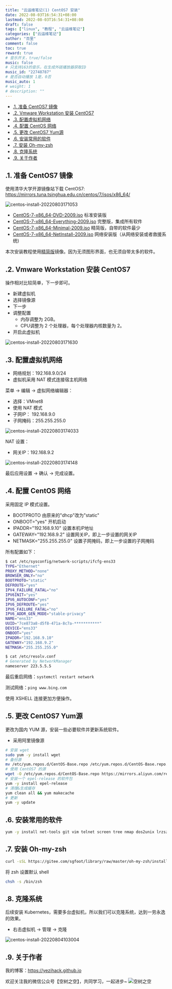 ```yaml
---
title: "云运维笔记(1) CentOS7 安装"
date: 2022-08-03T16:54:31+08:00
lastmod: 2022-08-03T16:54:31+08:00
draft: false
tags: ["linux", "教程", "云运维笔记"]
categories: ["云运维笔记"]
author: "百里"
comment: false
toc: true
reward: true
# 音乐开关，true/false
music: false
# 只支持163的音乐，在生成外链播放器获取ID
music_id: "22748787"
# 是否自动播放 1是，0否
music_auto: 1
# weight: 1
# description: ""
---
```

<!-- TOC -->

- [.1. 准备 CentOS7 镜像](#1-准备-centos7-镜像)
- [.2. Vmware Workstation 安装 CentOS7](#2-vmware-workstation-安装-centos7)
- [.3. 配置虚拟机网络](#3-配置虚拟机网络)
- [.4. 配置 CentOS 网络](#4-配置-centos-网络)
- [.5. 更改 CentOS7 Yum源](#5-更改-centos7-yum源)
- [.6. 安装常用的软件](#6-安装常用的软件)
- [.7. 安装 Oh-my-zsh](#7-安装-oh-my-zsh)
- [.8. 克隆系统](#8-克隆系统)
- [.9. 关于作者](#9-关于作者)

<!-- /TOC -->

## .1. 准备 CentOS7 镜像

使用清华大学开源镜像站下载 CentOS7: <https://mirrors.tuna.tsinghua.edu.cn/centos/7/isos/x86_64/>

![centos-install-20220803171053](https://cdn.jsdelivr.net/gh/yezihack/assets/b/centos-install-20220803171053)

- [CentOS-7-x86_64-DVD-2009.iso](https://mirrors.tuna.tsinghua.edu.cn/centos/7/isos/x86_64/CentOS-7-x86_64-DVD-2009.iso) 标准安装版
- [CentOS-7-x86_64-Everything-2009.iso](https://mirrors.tuna.tsinghua.edu.cn/centos/7/isos/x86_64/CentOS-7-x86_64-Everything-2009.iso) 完整版，集成所有软件
- [CentOS-7-x86_64-Minimal-2009.iso](https://mirrors.tuna.tsinghua.edu.cn/centos/7/isos/x86_64/CentOS-7-x86_64-Minimal-2009.iso) 精简版，自带的软件最少
- [CentOS-7-x86_64-NetInstall-2009.iso](https://mirrors.tuna.tsinghua.edu.cn/centos/7/isos/x86_64/CentOS-7-x86_64-NetInstall-2009.iso)  网络安装版（从网络安装或者救援系统)

本次安装教程使用[精简版](https://mirrors.tuna.tsinghua.edu.cn/centos/7/isos/x86_64/CentOS-7-x86_64-Minimal-2009.iso)镜像。因为无须图形界面，也无须自带太多的软件。

## .2. Vmware Workstation 安装 CentOS7

操作相对比较简单，下一步即可。

- 新建虚拟机
- 选择镜像源
- 下一步
- 调整配置
  - 内存调整为 2GB。
  - CPU调整为 2 个处理器，每个处理器内核数量为 2。
- 开启此虚拟机

![centos-install-20220803171630](https://cdn.jsdelivr.net/gh/yezihack/assets/b/centos-install-20220803171630)

## .3. 配置虚拟机网络

- 网络规划：192.168.9.0/24
- 虚拟机采用 NAT 模式连接宿主机网络

菜单 -> 编辑 -> 虚拟网络编辑器：

- 选择：VMnet8
- 使用 NAT 模式
- 子网IP： 192.168.9.0
- 子网掩码：255.255.255.0

![centos-install-20220803174033](https://cdn.jsdelivr.net/gh/yezihack/assets/b/centos-install-20220803174033)

NAT 设置：

- 网关IP：192.168.9.2

![centos-install-20220803174148](https://cdn.jsdelivr.net/gh/yezihack/assets/b/centos-install-20220803174148)

最后应用设置 -> 确认 -> 完成设置。

## .4. 配置 CentOS 网络

采用固定 IP 模式设置。

- BOOTPROTO 由原来的"dhcp"改为"static"
- ONBOOT="yes" 开机启动
- IPADDR="192.168.9.10" 设置本机IP地址
- GATEWAY="192.168.9.2" 设置网关IP，即上一步设置的网关IP
- NETMASK="255.255.255.0" 设置子网掩码，即上一步设置的子网掩码

所有配置如下：

```sh
$ cat /etc/sysconfig/network-scripts/ifcfg-ens33 
TYPE="Ethernet"
PROXY_METHOD="none"
BROWSER_ONLY="no"
BOOTPROTO="static"
DEFROUTE="yes"
IPV4_FAILURE_FATAL="no"
IPV6INIT="yes"
IPV6_AUTOCONF="yes"
IPV6_DEFROUTE="yes"
IPV6_FAILURE_FATAL="no"
IPV6_ADDR_GEN_MODE="stable-privacy"
NAME="ens33"
UUID="7ce873a8-d5f8-471a-8c7a-***********"
DEVICE="ens33"
ONBOOT="yes"
IPADDR="192.168.9.10"
GATEWAY="192.168.9.2"
NETMASK="255.255.255.0"

$ cat /etc/resolv.conf 
# Generated by NetworkManager
nameserver 223.5.5.5
```

最后重启网络：`systemctl restart network`

测试网络：`ping www.bing.com`

使用 XSHELL 连接更加方便操作。

## .5. 更改 CentOS7 Yum源

更改为国内 YUM 源，安装一些必要软件并更新系统软件。

- 采用阿里镜像源

```sh
# 安装 wget 
sudo yum -y install wget
# 备份源
mv /etc/yum.repos.d/CentOS-Base.repo /etc/yum.repos.d/CentOS-Base.repo.backup
# 使用 CentOS7 的源
wget -O /etc/yum.repos.d/CentOS-Base.repo https://mirrors.aliyun.com/repo/Centos-7.repo
# 安装一个 epel-release 的软件包
yum -y install epel-release
# 清理&生成缓存
yum clean all && yum makecache
# 更新
yum -y update
```

## .6. 安装常用的软件

```sh
yum -y install net-tools git vim telnet screen tree nmap dos2unix lrzsz nc lsof wget tcpdump htop iftop iotop sysstat nethogs ipvsadm chrony  ipvsadm bridge-utils
```

## .7. 安装 Oh-my-zsh

```sh
curl -sSL https://gitee.com/sgfoot/library/raw/master/oh-my-zsh/install.sh |bash
```

将 zsh 设置默认 shell

```sh
chsh -s /bin/zsh
```

## .8. 克隆系统

后续安装 Kubernetes，需要多台虚拟机，所以我们可以克隆系统，达到一劳永逸的效果。

- 右击虚拟机 -> 管理 -> 克隆

![centos-install-20220804103004](https://cdn.jsdelivr.net/gh/yezihack/assets/b/centos-install-20220804103004)

## .9. 关于作者

我的博客：<https://yezihack.github.io>

欢迎关注我的微信公众号【空树之空】，共同学习，一起进步~
![空树之空](https://cdn.jsdelivr.net/gh/yezihack/assets/b/20210122112114.png?imageslim)
